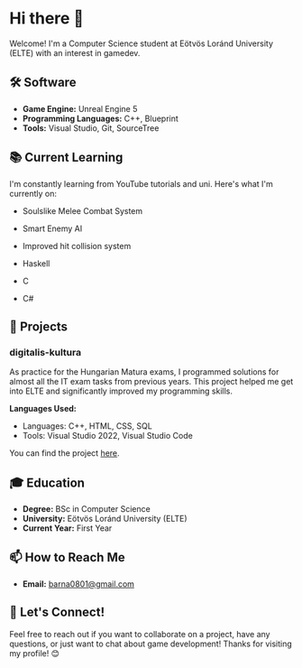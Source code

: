 # Hi there 👋

Welcome! I'm a Computer Science student at Eötvös Loránd University (ELTE) with an interest in gamedev.

## 🛠️ Software

- **Game Engine:** Unreal Engine 5
- **Programming Languages:** C++, Blueprint
- **Tools:** Visual Studio, Git, SourceTree

## 📚 Current Learning

I'm constantly learning from YouTube tutorials and uni. Here's what I'm currently on:

- Soulslike Melee Combat System
- Smart Enemy AI
- Improved hit collision system

- Haskell
- C
- C#

## 🌱 Projects

### digitalis-kultura
As practice for the Hungarian Matura exams, I programmed solutions for almost all the IT exam tasks from previous years. This project helped me get into ELTE and significantly improved my programming skills.

**Languages Used:**
- Languages: C++, HTML, CSS, SQL
- Tools: Visual Studio 2022, Visual Studio Code

You can find the project [here](https://github.com/Lothiard/digitalis-kultura).

## 🎓 Education

- **Degree:** BSc in Computer Science
- **University:** Eötvös Loránd University (ELTE)
- **Current Year:** First Year

## 📫 How to Reach Me

- **Email:** [barna0801@gmail.com](mailto:barna0801@gmail.com)

## 💬 Let's Connect!

Feel free to reach out if you want to collaborate on a project, have any questions, or just want to chat about game development!
Thanks for visiting my profile! 😊
